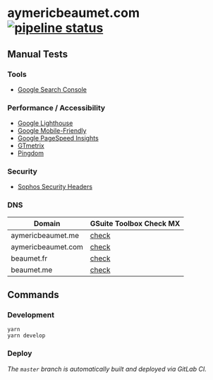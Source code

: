 # aymericbeaumet.com [![pipeline status](https://gitlab.com/moonshotatelier/aymericbeaumet/badges/master/pipeline.svg)](https://gitlab.com/moonshotatelier/aymericbeaumet/commits/master)

## Manual Tests

### Tools

- [Google Search Console](https://search.google.com/search-console?resource_id=https%3A%2F%2Faymericbeaumet.com%2F)

### Performance / Accessibility

- [Google Lighthouse](https://developers.google.com/web/tools/lighthouse/run)
- [Google Mobile-Friendly](https://search.google.com/test/mobile-friendly?url=https%3A%2F%2Faymericbeaumet.com%2F)
- [Google PageSpeed Insights](https://developers.google.com/speed/pagespeed/insights/?url=https%3A%2F%2Faymericbeaumet.com)
- [GTmetrix](https://gtmetrix.com/reports/aymericbeaumet.com/0dYIusp6)
- [Pingdom](https://tools.pingdom.com/#59da531f00400000)

### Security

- [Sophos Security Headers](https://securityheaders.com/?q=https%3A%2F%2Faymericbeaumet.com&followRedirects=on)

### DNS

| Domain             | GSuite Toolbox Check MX                                                                             |
| ------------------ | --------------------------------------------------------------------------------------------------- |
| aymericbeaumet.me  | [check](https://toolbox.googleapps.com/apps/checkmx/check?domain=aymericbeaumet.me&dkim_selector=)  |
| aymericbeaumet.com | [check](https://toolbox.googleapps.com/apps/checkmx/check?domain=aymericbeaumet.com&dkim_selector=) |
| beaumet.fr         | [check](https://toolbox.googleapps.com/apps/checkmx/check?domain=beaumet.fr&dkim_selector=)         |
| beaumet.me         | [check](https://toolbox.googleapps.com/apps/checkmx/check?domain=beaumet.me&dkim_selector=)         |

## Commands

### Development

```
yarn
yarn develop
```

### Deploy

_The `master` branch is automatically built and deployed via GitLab CI._
